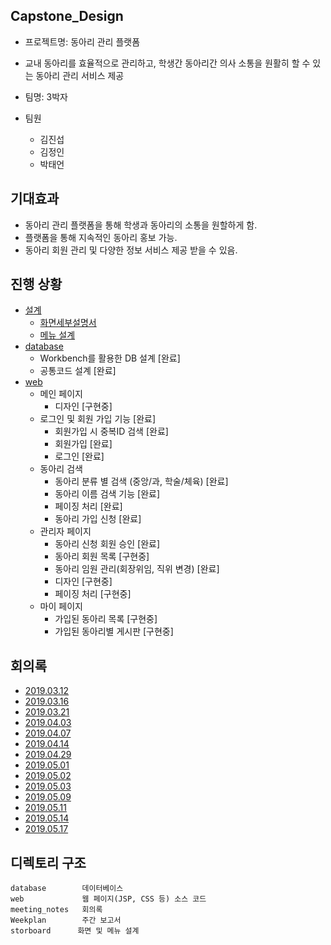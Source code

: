 ## Capstone_Design
- 프로젝트명: 동아리 관리 플랫폼

- 교내 동아리를 효율적으로 관리하고, 학생간 동아리간 의사 소통을 원활히 할 수 있는 동아리 관리 서비스 제공
- 팀명:  3박자  
- 팀원
   - 김진섭
   - 김정인
   - 박태언 
 
## 기대효과
 - 동아리 관리 플랫폼을 통해 학생과 동아리의 소통을 원할하게 함.
 - 플랫폼을 통해 지속적인 동아리 홍보 가능.
 - 동아리 회원 관리 및 다양한 정보 서비스 제공 받을 수 있음.

## 진행 상황
- [설계](https://github.com/Jinseop95/Capstone_Design/tree/master/storyboard)
   - [화면세부설명서](https://github.com/Jinseop95/Capstone_Design/blob/master/storyboard/3%EB%B0%95%EC%9E%90_%ED%99%94%EB%A9%B4%EC%84%B8%EB%B6%80%EC%84%A4%EB%AA%85%EC%84%9C.pptx) 
   - [메뉴 설계](https://github.com/Jinseop95/Capstone_Design/blob/master/storyboard/%EC%82%BC%EB%B0%95%EC%9E%90_%EC%BA%A1%EC%8A%A4%ED%86%A4_%EB%A9%94%EB%89%B4%EC%84%A4%EA%B3%84_v2.xlsx)
- [database](https://github.com/Jinseop95/Capstone_Design/tree/master/database)
  - Workbench를 활용한 DB 설계 [완료]
  - 공통코드 설계 [완료]
- [web](https://github.com/Jinseop95/Capstone_Design/tree/master/web)
  - 메인 페이지
       - 디자인 [구현중]       
  - 로그인 및 회원 가입 기능  [완료]
      - 회원가입 시 중복ID 검색 [완료]
      - 회원가입 [완료]
      - 로그인 [완료]     
  - 동아리 검색
       - 동아리 분류 별 검색 (중앙/과, 학술/체육) [완료]
       - 동아리 이름 검색 기능 [완료]
       - 페이징 처리 [완료]
       - 동아리 가입 신청 [완료]       
  - 관리자 페이지
      - 동아리 신청 회원 승인 [완료]
      - 동아리 회원 목록 [구현중]
      - 동아리 임원 관리(회장위임, 직위 변경) [완료]
      - 디자인 [구현중]
      - 페이징 처리 [구현중]
  - 마이 페이지
      - 가입된 동아리 목록 [구현중]
      - 가입된 동아리별 게시판 [구현중]
  

## 회의록
  - [2019.03.12](https://github.com/Jinseop95/Capstone_Design/blob/master/meeting_notes/2019_03_12.md)
  - [2019.03.16](https://github.com/Jinseop95/Capstone_Design/blob/master/meeting_notes/2019_03_16.md)
  - [2019.03.21](https://github.com/Jinseop95/Capstone_Design/blob/master/meeting_notes/2019_03_21.md)
  - [2019.04.03](https://github.com/Jinseop95/Capstone_Design/blob/master/meeting_notes/2019_04_03.md)
  - [2019.04.07](https://github.com/Jinseop95/Capstone_Design/blob/master/meeting_notes/2019_04_07.md)
  - [2019.04.14](https://github.com/Jinseop95/Capstone_Design/blob/master/meeting_notes/2019_04_14.md)
  - [2019.04.29](https://github.com/Jinseop95/Capstone_Design/blob/master/meeting_notes/2019_04_29.md)
  - [2019.05.01](https://github.com/Jinseop95/Capstone_Design/blob/master/meeting_notes/2019_05_01.md)
  - [2019.05.02](https://github.com/Jinseop95/Capstone_Design/blob/master/meeting_notes/2019_05_02.md)
  - [2019.05.03](https://github.com/Jinseop95/Capstone_Design/blob/master/meeting_notes/2019_05_03.md)
  - [2019.05.09](https://github.com/Jinseop95/Capstone_Design/blob/master/meeting_notes/2019_05_09.md)
  - [2019.05.11](https://github.com/Jinseop95/Capstone_Design/blob/master/meeting_notes/2019_05_11.md)
  - [2019.05.14](https://github.com/Jinseop95/Capstone_Design/blob/master/meeting_notes/2019_05_14.md)
  - [2019.05.17](https://github.com/Jinseop95/Capstone_Design/blob/master/meeting_notes/2019_05_17.md)
  

## 디렉토리 구조
```
database        데이터베이스 
web             웹 페이지(JSP, CSS 등) 소스 코드 
meeting_notes   회의록
Weekplan        주간 보고서
storboard      화면 및 메뉴 설계
```
